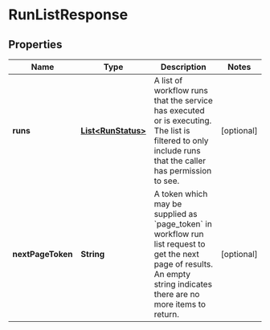 # RunListResponse

## Properties
Name | Type | Description | Notes
------------ | ------------- | ------------- | -------------
**runs** | [**List&lt;RunStatus&gt;**](RunStatus.md) | A list of workflow runs that the service has executed or is executing. The list is filtered to only include runs that the caller has permission to see. |  [optional]
**nextPageToken** | **String** | A token which may be supplied as &#x60;page_token&#x60; in workflow run list request to get the next page of results.  An empty string indicates there are no more items to return. |  [optional]
